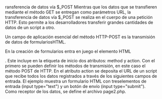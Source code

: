 ransferencia de datos vía $_POST
Mientras que los datos que se transfieren mediante el método GET se entregan como parámetros URL, la transferencia de datos vía $_POST se realiza en el cuerpo de una petición HTTP. Esto permite a los desarrolladores transferir grandes cantidades de datos de un script a otro.

Un campo de aplicación esencial del método HTTP-POST es la transmisión de datos de formulariosHTML.

En la creación de formularios entra en juego el elemento HTML <form>. Este incluye en la etiqueta de inicio dos atributos: method y action. Con el primero se pueden definir los métodos de transmisión, en este caso el método POST de HTTP. En el atributo action se deposita el URL de un script que recibe todos los datos registrados a través de los siguientes campos de entrada. El ejemplo muestra un formulario HTML con treselementos de entrada (input type="text") y un botón de envío (input type="submit"). Como receptor de los datos, se define el archivo page2.php.